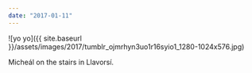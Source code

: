 ```yaml
---
date: "2017-01-11"
---
```


![yo yo]({{ site.baseurl }}/assets/images/2017/tumblr_ojmrhyn3uo1r16syio1_1280-1024x576.jpg)

Micheál on the stairs in Llavorsí.
